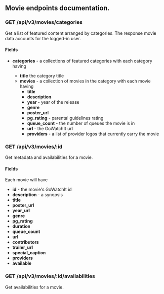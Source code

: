 ## Movie endpoints documentation.


### GET /api/v3/movies/categories
Get a list of featured content arranged by categories. The response movie data accounts for the logged-in user.

#### Fields
* __categories__ - a collections of featured categories with each category having 

	* __title__ the category title
	* __movies__ - a collection of movies in the category with each movie having
		* __title__
		* __description__
		* __year__ - year of the release
		* __genre__
		* __poster_url__
		* __pg_rating__ - parental guidelines rating
		* __queue_count__ - the number of queues the movie is in
		* __url__ - the GoWatchIt url
		* __providers__ - a list of provider logos that currently carry the movie


### GET /api/v3/movies/:id
Get metadata and availabilities for a movie.

#### Fields
Each movie will have

* __id__ - the movie's GoWatchIt id
* __description__ - a synopsis
* __title__
* __poster_url__ 
* __year_url__
* __genre__
* __pg_rating__
* __duration__
* __queue_count__
* __url__
* __contributors__
* __trailer_url__
* __special_caption__
* __providers__
* __available__

### GET /api/v3/movies/:id/availabilities
Get availabilities for a movie.
